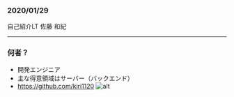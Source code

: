 ### 2020/01/29
自己紹介LT
佐藤 和紀

---

### 何者？
- 開発エンジニア
- 主な得意領域はサーバー（バックエンド）
- https://github.com/kiri1120 ![alt](assets/kiri1120_icon.png)
